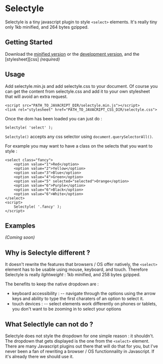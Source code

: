 # Selectyle

Selectyle is a tiny javascript plugin to style `<select>` elements.
It's really tiny only 1kb minified, and 264 bytes gzipped.

## Getting Started
Download the [minified version][min] or the [development version][max], and the [stylesheet][css] *(required)*

[min]: https://raw.github.com/jeromesmadja/selectyle/master/dist/selectyle.min.js
[max]: https://raw.github.com/jeromesmadja/selectyle/master/dist/selectyle.js
[max]: https://raw.github.com/jeromesmadja/selectyle/master/selectyle.css

## Usage
Add selectyle.min.js and add selectyle.css to your document. Of course you can get the content from selectyle.css and add it to your own stylesheet that will avoid an extra request.

	<script src="PATH_TO_JAVACRIPT_DIR/selectyle.min.js"></script>
	<link rel="stylesheet" href="PATH_TO_JAVACRIPT_CSS_DIR/selectyle.css">

Once the dom has been loaded you can just do :

    Selectyle( 'select' );

`Selectyle()` accepts any css selector using `document.querySelectorAll()`.

For example you may want to have a class on the selects that you want to style :

    <select class="fancy">
        <option value="1">Red</option>
		<option value="2">Yellow</option>
		<option value="3">Blue</option>
		<option value="4">Green</option>
		<option value="5" selected="selected">Orange</option>
		<option value="6">Purple</option>
		<option value="6">Black</option>
		<option value="6">White</option>
    </select>
    <script>
    	Selectyle( '.fancy' );
    </script>

## Examples
_(Coming soon)_

## Why is Selectyle different ?
It doesn't rewrite the features that browsers / OS offer natively, the `<select>` element has to be usable using mouse, keyboard, and touch.
Therefore Selectyle is really *lightweight* : 1kb minified, and 258 bytes gzipped.

The benefits to keep the native dropdown are :
- keyboard accessibility :
-- navigate through the options using the arrow keys and ability to type the first charaters of an option to select it.
- touch devices :
-- select elements work differently on phones or tablets, you don't want to be zooming in to select your options

## What Selectlyle can not do ?
Selectyle does not style the dropdown for one simple reason : it shouldn't.
The dropdown that gets displayed is the one from the `<select>` element.
There are many Javascript plugins out there that will do that for you, but I've never been a fan of rewriting a browser / OS functionnality in Javascript. If it's already there we should use it.